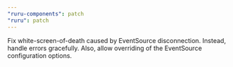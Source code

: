 ```yaml
---
"ruru-components": patch
"ruru": patch
---
```


Fix white-screen-of-death caused by EventSource disconnection. Instead, handle errors gracefully. Also, allow overriding of the EventSource configuration options.
